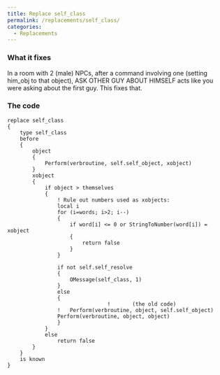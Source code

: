 ```yaml
---
title: Replace self_class
permalink: /replacements/self_class/
categories: 
  - Replacements
---
```


### What it fixes

In a room with 2 (male) NPCs, after a command involving one (setting
him_obj to that object), ASK OTHER GUY ABOUT HIMSELF acts like you were
asking about the first guy. This fixes that.

### The code

    replace self_class
    {
        type self_class
        before
        {
            object
            {
                Perform(verbroutine, self.self_object, xobject)
            }
            xobject
            {
                if object > themselves
                {
                    ! Rule out numbers used as xobjects:
                    local i
                    for (i=words; i>2; i--)
                    {
                        if word[i] <= 0 or StringToNumber(word[i]) = xobject
                        {
                            return false
                        }
                    }

                    if not self.self_resolve
                    {
                        OMessage(self_class, 1)
                    }
                    else
                    {
                                    !       (the old code)
                    !   Perform(verbroutine, object, self.self_object)
                    Perform(verbroutine, object, object)
                    }
                }
                else
                    return false
            }
        }
        is known
    }
